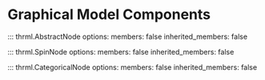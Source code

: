 # Graphical Model Components

::: thrml.AbstractNode
    options:
        members: false
        inherited_members: false

::: thrml.SpinNode
    options:
        members: false
        inherited_members: false

::: thrml.CategoricalNode
    options:
        members: false
        inherited_members: false
